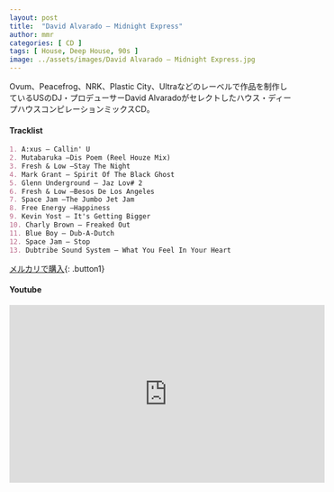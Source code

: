 ```yaml
---
layout: post
title:  "David Alvarado – Midnight Express"
author: mmr
categories: [ CD ]
tags: [ House, Deep House, 90s ]
image: ../assets/images/David Alvarado – Midnight Express.jpg
---
```


Ovum、Peacefrog、NRK、Plastic City、Ultraなどのレーベルで作品を制作しているUSのDJ・プロデューサーDavid Alvaradoがセレクトしたハウス・ディープハウスコンピレーションミックスCD。


#### Tracklist
```md
1. A:xus – Callin' U
2. Mutabaruka –Dis Poem (Reel Houze Mix)
3. Fresh & Low –Stay The Night
4. Mark Grant – Spirit Of The Black Ghost
5. Glenn Underground – Jaz Lov# 2
6. Fresh & Low –Besos De Los Angeles
7. Space Jam –The Jumbo Jet Jam
8. Free Energy –Happiness
9. Kevin Yost – It's Getting Bigger
10. Charly Brown – Freaked Out
11. Blue Boy – Dub-A-Dutch
12. Space Jam – Stop
13. Dubtribe Sound System – What You Feel In Your Heart
```

[メルカリで購入](https://jp.mercari.com/item/m65513390383?afid=6142608987){: .button1}

#### Youtube
<iframe width="560" height="315" src="https://www.youtube.com/embed/eZv34AvPQXw?si=-GPQekG00ToJgt96" title="YouTube video player" frameborder="0" allow="accelerometer; autoplay; clipboard-write; encrypted-media; gyroscope; picture-in-picture; web-share" referrerpolicy="strict-origin-when-cross-origin" allowfullscreen></iframe>